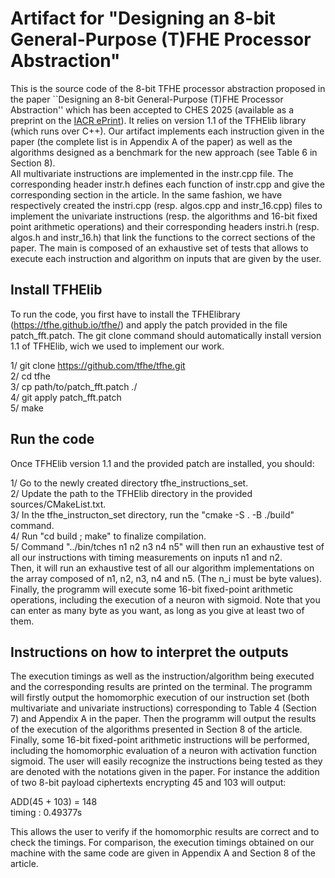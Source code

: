 # Artifact for "Designing an 8-bit General-Purpose (T)FHE Processor Abstraction"

This is the source code of the 8-bit TFHE processor abstraction proposed in the paper ``Designing an 8-bit General-Purpose (T)FHE Processor Abstraction'' which has been accepted to CHES 2025 (available as a preprint on the [IACR ePrint](https://eprint.iacr.org/2024/1201)). 
It relies on version 1.1 of the TFHElib library (which runs over C++). Our artifact implements each instruction given in the paper (the complete list is in Appendix A of the paper) as well as the algorithms designed as a benchmark for the new approach (see Table 6 in Section 8).   
All multivariate instructions are implemented in the instr.cpp file. The corresponding header instr.h defines each function of instr.cpp and give the corresponding section in the article. 
In the same fashion, we have respectively created the instri.cpp (resp. algos.cpp and instr_16.cpp) files to implement the univariate instructions (resp. the algorithms and 16-bit fixed point arithmetic operations) and their corresponding headers instri.h (resp. algos.h and instr_16.h) that link the functions to the correct sections of the paper.
The main is composed of an exhaustive set of tests that allows to execute each instruction and algorithm on inputs that are given by the user.

## Install TFHElib

To run the code, you first have to install the TFHElibrary (https://tfhe.github.io/tfhe/) and apply the patch provided in the file patch_fft.patch. The git clone command should automatically install version 1.1 of TFHElib, wich we used to implement our work.

1/ git clone https://github.com/tfhe/tfhe.git   
2/ cd tfhe   
3/ cp path/to/patch_fft.patch ./    
4/ git apply patch_fft.patch    
5/ make   


## Run the code

Once TFHElib version 1.1 and the provided patch are installed, you should:

1/ Go to the newly created directory tfhe_instructions_set.    
2/ Update the path to the TFHElib directory in the provided sources/CMakeList.txt.     
3/ In the tfhe_instructon_set directory, run the "cmake -S . -B ./build" command.      
4/ Run "cd build ; make" to finalize compilation.    
5/ Command "../bin/tches n1 n2 n3 n4 n5" will then run an exhaustive test of all our instructions with timing measurements on inputs n1 and n2.     
Then, it will run an exhaustive test of all our algorithm implementations on the array composed of n1, n2, n3, n4 and n5. (The n_i must be byte values).
Finally, the programm will execute some 16-bit fixed-point arithmetic operations, including the execution of a neuron with sigmoid.
Note that you can enter as many byte as you want, as long as you give at least two of them.

## Instructions on how to interpret the outputs

The execution timings as well as the instruction/algorithm being executed and the corresponding results are printed on the terminal. The programm will firstly output the homomorphic execution of our instruction set (both multivariate and univariate instructions) corresponding to Table 4 (Section 7) and Appendix A in the paper. 
Then the programm will output the results of the execution of the algorithms presented in Section 8 of the article. Finally, some 16-bit fixed-point arithmetic instructions will be performed, including the homomorphic evaluation of a neuron with activation function sigmoid.
The user will easily recognize the instructions being tested as they are denoted with the notations given in the paper. For instance the addition of two 8-bit payload ciphertexts encrypting 45 and 103 will output:

  ADD(45 + 103) = 148    
  timing : 0.49377s

This allows the user to verify if the homomorphic results are correct and to check the timings. 
For comparison, the execution timings obtained on our machine with the same code are given in Appendix A and Section 8 of the article.

